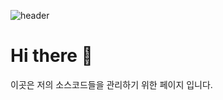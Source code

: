 
![header](https://capsule-render.vercel.app/api?type=rect&&color=timeAuto&height=200&section=header&text=Welcome%20My%20Home&fontSize=90&animation=blink&fontColor=f2f2f2&)
# Hi there 👋

이곳은 저의 소스코드들을 관리하기 위한 페이지 입니다.
<!--
**Engse-PNU-CSE/Engse-PNU-CSE** is a ✨ _special_ ✨ repository because its `README.md` (this file) appears on your GitHub profile.

![Static Badge](https://img.shields.io/badge/%20-C-A8B9CC?logo=c)
![Static Badge](https://img.shields.io/badge/%20-C++-00599C?logo=cplusplus)
![Static Badge](https://img.shields.io/badge/%20-C%23-512BD4?logo=csharp)
![Static Badge](https://img.shields.io/badge/%20-JAVA-2C2255?logo=eclipseide)
![Static Badge](https://img.shields.io/badge/-Html5-E34F26?logo=html5)
![Static Badge](https://img.shields.io/badge/-Css3-512BD4?logo=css3)
![Static Badge](https://img.shields.io/badge/-Java%20Stript-512BD4?logo=csharp)
![Static Badge](https://img.shields.io/badge/-React-61DAFB?logo=react)
![Static Badge](https://img.shields.io/badge/-Python-3776AB?logo=python)
![Static Badge](https://img.shields.io/badge/-Pytorch-512BD4?logo=pytorch)
![Static Badge](https://img.shields.io/badge/-MySQL-4479A1?logo=mysql)
![Static Badge](https://img.shields.io/badge/-Unity-000000?logo=unity)
![Static Badge](https://img.shields.io/badge/-Unreal%20Engin-0E1128?logo=unrealengine)
![Static Badge](https://img.shields.io/badge/-Visual%20studio-5C2D91?logo=visualstudio)
![Static Badge](https://img.shields.io/badge/-Visual%20Studio%20Code-007ACC?logo=visualstudiocode)
![Static Badge](https://img.shields.io/badge/-Eclipse%20IDE-2C2255?logo=eclipseide)
![Static Badge](https://img.shields.io/badge/-Intelli%20J%20IEDA-000000?logo=intellijidea)
Here are some ideas to get you started:

- 🔭 I’m currently working on ...
- 🌱 I’m currently learning ...
- 👯 I’m looking to collaborate on ...
- 🤔 I’m looking for help with ...
- 💬 Ask me about ...
- 📫 How to reach me: ...
- 😄 Pronouns: ...
- ⚡ Fun fact: ...
-->
